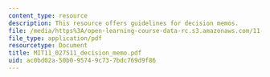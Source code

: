 ```yaml
---
content_type: resource
description: This resource offers guidelines for decision memos.
file: /media/https%3A/open-learning-course-data-rc.s3.amazonaws.com/11-027-city-to-city-comparing-researching-and-writing-about-cities-new-orleans-spring-2011/ac0bd02a50b095749c737bdc769d9f86_MIT11_027S11_decision_memo.pdf
file_type: application/pdf
resourcetype: Document
title: MIT11_027S11_decision_memo.pdf
uid: ac0bd02a-50b0-9574-9c73-7bdc769d9f86
---
```

